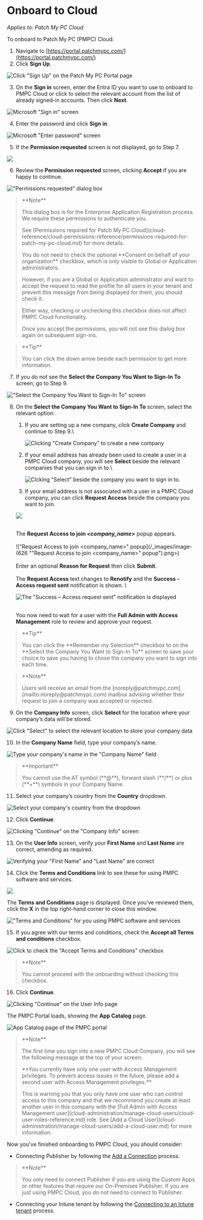 # Onboard to Cloud

_Applies to: Patch My PC Cloud_

To onboard to Patch My PC (PMPC) Cloud:

1. Navigate to [https://portal.patchmypc.com/](https://portal.patchmypc.com/)
2. Click **Sign Up**.

![Click "Sign Up" on the Patch My PC Portal page](/_images/image-(1363).png "Click “Sign Up” on the Patch My PC Portal page")

3. On the **Sign in** screen, enter the Entra ID you want to use to onboard to PMPC Cloud or click to select the relevant account from the list of already signed-in accounts. Then click **Next**.

![Microsoft "Sign in" screen](/_images/image-(1364).png "Microsoft “Sign in” screen")

4. Enter the password and click **Sign in**.

![Microsoft "Enter password" screen](/_images/image-(1365).png "Microsoft “Enter password” screen")

5. If the **Permission requested** screen is not displayed, go to Step 7.

![](/_images/image-(1506).png)

6. Review the **Permission requested** screen, clicking **Accept** if you are happy to continue.

!["Permissions requested" dialog box](/_images/image-(1366).png "“Permissions requested” dialog box")

<blockquote class="wp-block-quote">
<p>**Note**</p>
<p>This dialog box is for the Enterprise Application Registration process. We require these permissions to authenticate you.</p>
<p>See [Permissions required for Patch My PC Cloud](cloud-reference/cloud-permissions-reference/permissions-required-for-patch-my-pc-cloud.md) for more details.</p>
<p>You do not need to check the optional **Consent on behalf of your organization** checkbox, which is only visible to Global or Application administrators.</p>
<p>However, if you are a Global or Application administrator and want to accept the request to read the profile for all users in your tenant and prevent this message from being displayed for them, you should check it.</p>
<p>Either way, checking or unchecking this checkbox does not affect PMPC Cloud functionality.</p>
<p>Once you accept the permissions, you will not see this dialog box again on subsequent sign-ins.</p>
</blockquote>

<blockquote class="wp-block-quote">
<p>**Tip**</p>
<p>You can click the down arrow beside each permission to get more information.</p>
</blockquote>

7. If you do not see the **Select the Company You Want to Sign-In To** screen, go to Step 9.

!["Select the Company You Want to Sign-In To" screen](/_images/image-(535).png "&#x22;Select the Company You Want to Sign-In To&#x22; screen")

8.  On the **Select the Company You Want to Sign-In To** screen, select the relevant option:

    1.  If you are setting up a new company, click **Create Company** and continue to Step 9.\


        ![Clicking "Create Company" to create a new company](/_images/image-(536).png "Clicking “Create Company” to create a new company")


    2.  If your email address has already been used to create a user in a PMPC Cloud company, you will see **Select** beside the relevant companies that you can sign in to.\


        ![Clcking "Select" beside the company you want to sign in to.](/_images/image-(20).png "Clcking &#x22;Select&#x22; beside the company you want to sign in to.")


    3. If your email address is not associated with a user in a PMPC Cloud company, you can click **Request Access** beside the company you want to join.

    ![](/_images/image-(538).png)

    \
    The **Request Access to join&#x20;**_**\<company\_name>**_ popup appears.\
    \
    !["Request Access to join \<company\_name>" popup](/_images/image-(626 "\"Request Access to join \<company\_name>\" popup").png>)\
    \
    Enter an optional **Reason for Request** then click **Submit**.\
    \
    The **Request Access** text changes to **Renotify** and the **Success - Access request sent** notification is shown. \


    ![The "Success – Access request sent" notification is displayed](/_images/image-(1632).png "The “Success – Access request sent” notification is displayed")

    \
    You now need to wait for a user with the **Full Admin with Access Management** role to review and approve your request.

<blockquote class="wp-block-quote">
<p>**Tip**</p>
<p>You can click the **Remember my Selection** checkbox to on the **Select the Company You Want to Sign-In To** screen to save your choice to save you having to chose the company you want to sign into each time.</p>
</blockquote>

<blockquote class="wp-block-quote">
<p>**Note**</p>
<p>Users will receive an email from the [noreply@patchmypc.com](mailto:noreply@patchmypc.com) mailbox advising whether their request to join a company was accepted or rejected.</p>
</blockquote>

9. On the **Company Info** screen, click **Select** for the location where your company’s data will be stored.

![Click "Select" to select the relevant location to store your company data](/_images/image-(609).png "Click “Select” to select the relevant location to store your company data")

10. In the **Company Name** field, type your company’s name.

![Type your company's name in the "Company Name" field](/_images/image-(610).png "Type your company’s name in the “Company Name” field")

<blockquote class="wp-block-quote">
<p>**Important**</p>
<p>You cannot use the AT symbol (**@**), forward slash (**/**) or plus (**+**) symbols in your Company Name.</p>
</blockquote>

11. Select your company’s country from the **Country** dropdown.

![Select your company's country from the dropdown](/_images/image-(806).png "Select your company’s country from the dropdown")

12. Click **Continue**.

![Clicking "Continue" on the "Company Info" screen](/_images/image-(808).png "Clicking “Continue” on the “Company Info” screen")

13. On the **User Info** screen, verify your **First Name** and **Last Name** are correct, amending as required.

![Verifying your "First Name" and "Last Name" are correct](/_images/image-(809).png "Verifying your “First Name” and “Last Name” are correct")

14. Click the **Terms and Conditions** link to see these for using PMPC software and services.

![](/_images/image-(810).png)

The **Terms and Conditions** page is displayed. Once you’ve reviewed them, click the **X** in the top right-hand corner to close this window.

!["Terms and Conditions" for you using PMPC software and services](/_images/image-(811).png "“Terms and Conditions” for you using PMPC software and services")

15. If you agree with our terms and conditions, check the **Accept all Terms and conditions** checkbox.

![Click to check the "Accept Terms and Conditions" checkbox](/_images/image-(812).png "Click to check the “Accept Terms and Conditions” checkbox")

<blockquote class="wp-block-quote">
<p>**Note**</p>
<p>You cannot proceed with the onboarding without checking this checkbox.</p>
</blockquote>

16. Click **Continue**.

![Clicking "Continue" on the User Info page](/_images/image-(1509).png "Clicking “Continue” on the User Info page")

The PMPC Portal loads, showing the **App Catalog** page.

![App Catalog page of the PMPC portal](/_images/image-(2700).png "App Catalog page of the PMPC portal")

<blockquote class="wp-block-quote">
<p>**Note**</p>
<p>The first time you sign into a new PMPC Cloud Company, you will see the following message at the top of your screen:</p>
<p>**You currently have only one user with Access Management privileges. To prevent access issues in the future, please add a second user with Access Management privileges.**</p>
<p>This is warning you that you only have one user who can control access to this company and that we recommend you create at least another user in this company with the [Full Admin with Access Management user](cloud-administration/manage-cloud-users/cloud-user-roles-reference.md) role. See [Add a Cloud User](cloud-administration/manage-cloud-users/add-a-cloud-user.md) for more information.</p>
</blockquote>

Now you've finished onboarding to PMPC Cloud, you should consider:

* Connecting Publisher by following the [Add a Connection](cloud-administration/manage-cloud-connections/add-a-connection.md) process.

<blockquote class="wp-block-quote">
<p>**Note**</p>
<p>You only need to connect Publisher if you are using the Custom Apps or other features that require our On-Premises Publisher. If you are just using PMPC Cloud, you do not need to connect to Publisher.</p>
</blockquote>

* Connecting your Intune tenant by following the [Connecting to an Intune tenant](cloud-administration/manage-your-environments-in-cloud/manage-cloud-intune-tenants.md#connecting-to-an-intune-tenant) process.